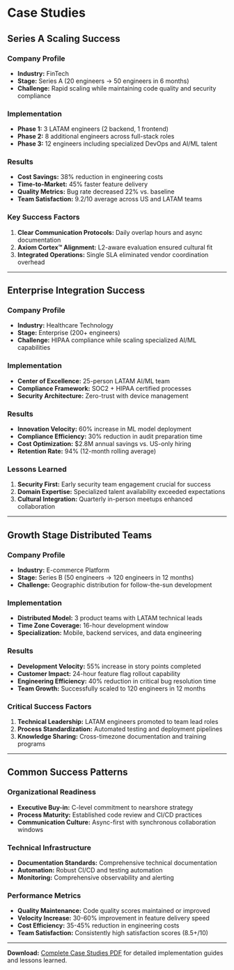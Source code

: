 # Case Studies

## Series A Scaling Success

### Company Profile
- **Industry:** FinTech
- **Stage:** Series A (20 engineers → 50 engineers in 6 months)
- **Challenge:** Rapid scaling while maintaining code quality and security compliance

### Implementation
- **Phase 1:** 3 LATAM engineers (2 backend, 1 frontend)
- **Phase 2:** 8 additional engineers across full-stack roles
- **Phase 3:** 12 engineers including specialized DevOps and AI/ML talent

### Results
- **Cost Savings:** 38% reduction in engineering costs
- **Time-to-Market:** 45% faster feature delivery
- **Quality Metrics:** Bug rate decreased 22% vs. baseline
- **Team Satisfaction:** 9.2/10 average across US and LATAM teams

### Key Success Factors
1. **Clear Communication Protocols:** Daily overlap hours and async documentation
2. **Axiom Cortex™ Alignment:** L2-aware evaluation ensured cultural fit
3. **Integrated Operations:** Single SLA eliminated vendor coordination overhead

---

## Enterprise Integration Success  

### Company Profile
- **Industry:** Healthcare Technology
- **Stage:** Enterprise (200+ engineers)
- **Challenge:** HIPAA compliance while scaling specialized AI/ML capabilities

### Implementation
- **Center of Excellence:** 25-person LATAM AI/ML team
- **Compliance Framework:** SOC2 + HIPAA certified processes
- **Security Architecture:** Zero-trust with device management

### Results
- **Innovation Velocity:** 60% increase in ML model deployment
- **Compliance Efficiency:** 30% reduction in audit preparation time
- **Cost Optimization:** $2.8M annual savings vs. US-only hiring
- **Retention Rate:** 94% (12-month rolling average)

### Lessons Learned
1. **Security First:** Early security team engagement crucial for success
2. **Domain Expertise:** Specialized talent availability exceeded expectations  
3. **Cultural Integration:** Quarterly in-person meetups enhanced collaboration

---

## Growth Stage Distributed Teams

### Company Profile
- **Industry:** E-commerce Platform
- **Stage:** Series B (50 engineers → 120 engineers in 12 months)
- **Challenge:** Geographic distribution for follow-the-sun development

### Implementation
- **Distributed Model:** 3 product teams with LATAM technical leads
- **Time Zone Coverage:** 16-hour development window
- **Specialization:** Mobile, backend services, and data engineering

### Results
- **Development Velocity:** 55% increase in story points completed
- **Customer Impact:** 24-hour feature flag rollout capability
- **Engineering Efficiency:** 40% reduction in critical bug resolution time
- **Team Growth:** Successfully scaled to 120 engineers in 12 months

### Critical Success Factors
1. **Technical Leadership:** LATAM engineers promoted to team lead roles
2. **Process Standardization:** Automated testing and deployment pipelines
3. **Knowledge Sharing:** Cross-timezone documentation and training programs

---

## Common Success Patterns

### Organizational Readiness
- **Executive Buy-in:** C-level commitment to nearshore strategy
- **Process Maturity:** Established code review and CI/CD practices
- **Communication Culture:** Async-first with synchronous collaboration windows

### Technical Infrastructure
- **Documentation Standards:** Comprehensive technical documentation
- **Automation:** Robust CI/CD and testing automation
- **Monitoring:** Comprehensive observability and alerting

### Performance Metrics
- **Quality Maintenance:** Code quality scores maintained or improved
- **Velocity Increase:** 30-60% improvement in feature delivery speed
- **Cost Efficiency:** 35-45% reduction in engineering costs
- **Team Satisfaction:** Consistently high satisfaction scores (8.5+/10)

---

**Download:** [Complete Case Studies PDF](pdf-downloads.md#case-studies) for detailed implementation guides and lessons learned.